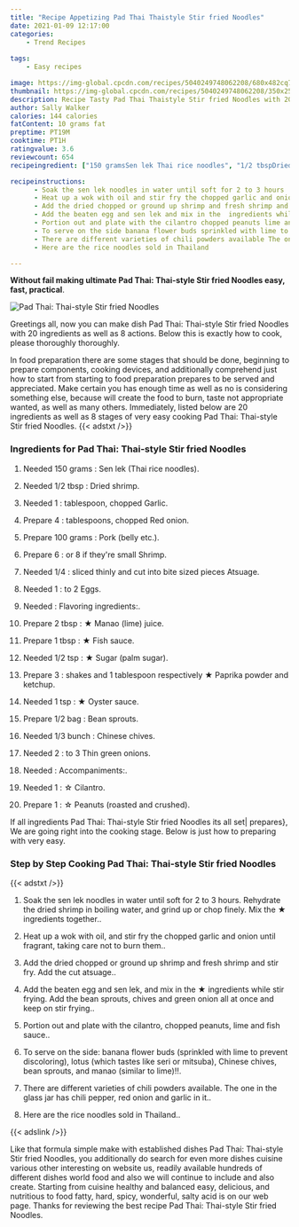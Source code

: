```yaml
---
title: "Recipe Appetizing Pad Thai Thaistyle Stir fried Noodles"
date: 2021-01-09 12:17:00
categories:
    - Trend Recipes
    
tags:
    - Easy recipes

image: https://img-global.cpcdn.com/recipes/5040249748062208/680x482cq70/pad-thai-thai-style-stir-fried-noodles-recipe-main-photo.jpg
thumbnail: https://img-global.cpcdn.com/recipes/5040249748062208/350x250cq70/pad-thai-thai-style-stir-fried-noodles-recipe-main-photo.jpg
description: Recipe Tasty Pad Thai Thaistyle Stir fried Noodles with 20 ingredients and 8 stages of easy cooking.
author: Sally Walker
calories: 144 calories
fatContent: 10 grams fat
preptime: PT19M
cooktime: PT1H
ratingvalue: 3.6
reviewcount: 654
recipeingredient: ["150 gramsSen lek Thai rice noodles", "1/2 tbspDried shrimp", "1tablespoon chopped Garlic", "4tablespoons chopped Red onion", "100 gramsPork belly etc", "6or 8 if theyre small Shrimp", "1/4sliced thinly and cut into bite sized pieces Atsuage", "1to 2 Eggs", "Flavoring ingredients", "2 tbsp Manao lime juice", "1 tbsp Fish sauce", "1/2 tsp Sugar palm sugar", "3shakes and 1 tablespoon respectively  Paprika powder and ketchup", "1 tsp Oyster sauce", "1/2 bagBean sprouts", "1/3 bunchChinese chives", "2to 3 Thin green onions", "Accompaniments", "1 Cilantro", "1 Peanuts roasted and crushed"]

recipeinstructions: 
      - Soak the sen lek noodles in water until soft for 2 to 3 hours  Rehydrate the dried shrimp in boiling water and grind up or chop finely  Mix the  ingredients together 
      - Heat up a wok with oil and stir fry the chopped garlic and onion until fragrant taking care not to burn them 
      - Add the dried chopped or ground up shrimp and fresh shrimp and stir fry Add the cut atsuage 
      - Add the beaten egg and sen lek and mix in the  ingredients while stir frying Add the bean sprouts chives and green onion all at once and keep on stir frying 
      - Portion out and plate with the cilantro chopped peanuts lime and fish sauce 
      - To serve on the side banana flower buds sprinkled with lime to prevent discoloring lotus which tastes like seri or mitsuba Chinese chives bean sprouts and manao similar to lime 
      - There are different varieties of chili powders available The one in the glass jar has chili pepper red onion and garlic in it 
      - Here are the rice noodles sold in Thailand

---
```




**Without fail making ultimate Pad Thai: Thai-style Stir fried Noodles easy, fast, practical**. 


![Pad Thai: Thai-style Stir fried Noodles](https://img-global.cpcdn.com/recipes/5040249748062208/680x482cq70/pad-thai-thai-style-stir-fried-noodles-recipe-main-photo.jpg "Pad Thai: Thai-style Stir fried Noodles")




Greetings all, now you can make dish Pad Thai: Thai-style Stir fried Noodles with 20 ingredients as well as 8 actions. Below this is exactly how to cook, please thoroughly thoroughly.

In food preparation there are some stages that should be done, beginning to prepare components, cooking devices, and additionally comprehend just how to start from starting to food preparation prepares to be served and appreciated. Make certain you has enough time as well as no is considering something else, because will create the food to burn, taste not appropriate wanted, as well as many others. Immediately, listed below are 20 ingredients as well as 8 stages of very easy cooking Pad Thai: Thai-style Stir fried Noodles.
{{< adstxt />}}

### Ingredients for Pad Thai: Thai-style Stir fried Noodles


1. Needed 150 grams : Sen lek (Thai rice noodles).

1. Needed 1/2 tbsp : Dried shrimp.

1. Needed 1 : tablespoon, chopped Garlic.

1. Prepare 4 : tablespoons, chopped Red onion.

1. Prepare 100 grams : Pork (belly etc.).

1. Prepare 6 : or 8 if they&#39;re small Shrimp.

1. Needed 1/4 : sliced thinly and cut into bite sized pieces Atsuage.

1. Needed 1 : to 2 Eggs.

1. Needed  : Flavoring ingredients:.

1. Prepare 2 tbsp : ★ Manao (lime) juice.

1. Prepare 1 tbsp : ★ Fish sauce.

1. Needed 1/2 tsp : ★ Sugar (palm sugar).

1. Prepare 3 : shakes and 1 tablespoon respectively ★ Paprika powder and ketchup.

1. Needed 1 tsp : ★ Oyster sauce.

1. Prepare 1/2 bag : Bean sprouts.

1. Needed 1/3 bunch : Chinese chives.

1. Needed 2 : to 3 Thin green onions.

1. Needed  : Accompaniments:.

1. Needed 1 : ☆ Cilantro.

1. Prepare 1 : ☆ Peanuts (roasted and crushed).



If all ingredients Pad Thai: Thai-style Stir fried Noodles its all set| prepares}, We are going right into the cooking stage. Below is just how to preparing with very easy.

### Step by Step Cooking Pad Thai: Thai-style Stir fried Noodles

{{< adstxt />}}


1. Soak the sen lek noodles in water until soft for 2 to 3 hours.  Rehydrate the dried shrimp in boiling water, and grind up or chop finely.  Mix the ★ ingredients together..



1. Heat up a wok with oil, and stir fry the chopped garlic and onion until fragrant, taking care not to burn them..



1. Add the dried chopped or ground up shrimp and fresh shrimp and stir fry. Add the cut atsuage..



1. Add the beaten egg and sen lek, and mix in the ★ ingredients while stir frying. Add the bean sprouts, chives and green onion all at once and keep on stir frying..



1. Portion out and plate with the cilantro, chopped peanuts, lime and fish sauce..



1. To serve on the side: banana flower buds (sprinkled with lime to prevent discoloring), lotus (which tastes like seri or mitsuba), Chinese chives, bean sprouts, and manao (similar to lime)!!.



1. There are different varieties of chili powders available. The one in the glass jar has chili pepper, red onion and garlic in it..



1. Here are the rice noodles sold in Thailand..





{{< adslink />}}

Like that formula simple make with established dishes Pad Thai: Thai-style Stir fried Noodles, you additionally do search for even more dishes cuisine various other interesting on website us, readily available hundreds of different dishes world food and also we will continue to include and also create. Starting from cuisine healthy and balanced easy, delicious, and nutritious to food fatty, hard, spicy, wonderful, salty acid is on our web page. Thanks for reviewing the best recipe Pad Thai: Thai-style Stir fried Noodles.
